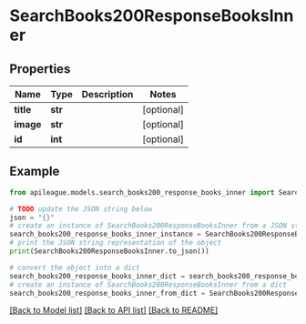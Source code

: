 # SearchBooks200ResponseBooksInner


## Properties

Name | Type | Description | Notes
------------ | ------------- | ------------- | -------------
**title** | **str** |  | [optional] 
**image** | **str** |  | [optional] 
**id** | **int** |  | [optional] 

## Example

```python
from apileague.models.search_books200_response_books_inner import SearchBooks200ResponseBooksInner

# TODO update the JSON string below
json = "{}"
# create an instance of SearchBooks200ResponseBooksInner from a JSON string
search_books200_response_books_inner_instance = SearchBooks200ResponseBooksInner.from_json(json)
# print the JSON string representation of the object
print(SearchBooks200ResponseBooksInner.to_json())

# convert the object into a dict
search_books200_response_books_inner_dict = search_books200_response_books_inner_instance.to_dict()
# create an instance of SearchBooks200ResponseBooksInner from a dict
search_books200_response_books_inner_from_dict = SearchBooks200ResponseBooksInner.from_dict(search_books200_response_books_inner_dict)
```
[[Back to Model list]](../README.md#documentation-for-models) [[Back to API list]](../README.md#documentation-for-api-endpoints) [[Back to README]](../README.md)


